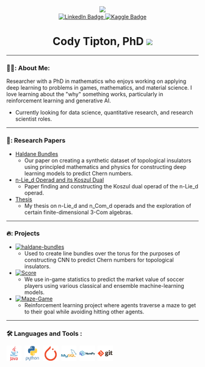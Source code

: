 <div id="header" align="center">
  <img src="https://media3.giphy.com/media/v1.Y2lkPTc5MGI3NjExcm01ZXh4ZjZ4NGNka2VqOGR1MmplYnkzeXUyamxvcTh6OXVkYThxbyZlcD12MV9pbnRlcm5hbF9naWZfYnlfaWQmY3Q9cw/jmCksJQ3E2X4tyXXYT/giphy.gif" width="100"/>
</div>
<div id="badges" align="center">
  
  <a href="https://www.linkedin.com/in/cody-tipton-21075417b/">
    <img src="https://img.shields.io/badge/LinkedIn-blue?logo=linkedin&logoColor=white&style=for-the-badge" alt="LinkedIn Badge"/>
  </a>
  <a href="https://www.linkedin.com/in/cody-tipton-21075417b/](https://www.kaggle.com/codytipton">
    <img src="https://img.shields.io/badge/Kaggle-blue?logo=kaggle&logoColor=white&style=for-the-badge" alt="Kaggle Badge"/>
  </a>
</div>
<h1 align="center">
  Cody Tipton, PhD
  <img src="https://media.giphy.com/media/hvRJCLFzcasrR4ia7z/giphy.gif" width="30px"/>
</h1>

---
### 👨‍💻: About Me: 

Researcher with a PhD in mathematics who enjoys working on applying deep learning to problems in games, mathematics, and material science.  I love learning about the "why" something works, particularly in reinforcement learning and generative AI.

- Currently looking for data science, quantitative research, and research scientist roles.
---
### 📎: Research Papers
- [Haldane Bundles](https://arxiv.org/abs/2312.04600)
  - Our paper on creating a synthetic dataset of topological insulators using principled mathematics and physics for constructing deep learning models to predict Chern numbers.
- [n-Lie_d Operad and its Koszul Dual](https://arxiv.org/abs/2401.15310)
  - Paper finding and constructing the Koszul dual operad of the n-Lie_d operad.
- [Thesis](https://digital.lib.washington.edu/researchworks/items/0636392b-a115-42da-8ef2-bdb731b721e2/full)
  - My thesis on n-Lie_d and n_Com_d operads and the exploration of certain finite-dimensional 3-Com algebras.
--- 
### 🔥: Projects
- [![haldane-bundles](http://img.shields.io/badge/Repo-Haldane_Bundles-blue)](https://github.com/shadtome/haldane-bundles)
  - Used to create line bundles over the torus for the purposes of constructing CNN to predict Chern numbers for topological insulators.
- [![Score](http://img.shields.io/badge/Repo-Score-blue)](https://github.com/shadtome/Score-data)
  - We use in-game statistics to predict the market value of soccer players using various classical and ensemble machine-learning models.
- [![Maze-Game](http://img.shields.io/badge/Repo-Maze_game-blue)](https://github.com/shadtome/Maze-game)
  - Reinforcement learning project where agents traverse a maze to get to their goal while avoiding hitting other agents.
---

### :hammer_and_wrench: Languages and Tools :
<div>
  <img src="https://github.com/devicons/devicon/blob/master/icons/java/java-original-wordmark.svg" title="Java" alt="Java" width="40" height="40"/>&nbsp;
  <img src="https://github.com/devicons/devicon/blob/master/icons/python/python-original-wordmark.svg" title="python" alt="python" width="40" height="40"/>&nbsp;
  <img src="https://github.com/devicons/devicon/blob/master/icons/pytorch/pytorch-original.svg" title="Pytorch" alt="Pytorch" width="40" height="40"/>&nbsp;
  <img src="https://github.com/devicons/devicon/blob/master/icons/mysql/mysql-original-wordmark.svg" title="MySQL"  alt="MySQL" width="40" height="40"/>&nbsp;
  <img src="https://github.com/devicons/devicon/blob/master/icons/numpy/numpy-original-wordmark.svg" title="Numpy" alt="Numpy" width="40" height="40"/>&nbsp;
  <img src="https://github.com/devicons/devicon/blob/master/icons/git/git-original-wordmark.svg" title="Git" **alt="Git" width="40" height="40"/>
</div>
